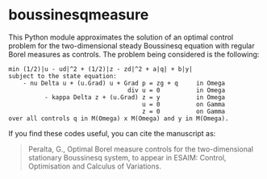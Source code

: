 # boussinesqmeasure

This Python module approximates the solution of an optimal control problem
for the two-dimensional steady Boussinesq equation with regular Borel
measures as controls. The problem being considered is the following:

    min (1/2)|u - ud|^2 + (1/2)|z - zd|^2 + a|q| + b|y|
    subject to the state equation:
        - nu Delta u + (u.Grad) u + Grad p = zg + q     in Omega
                                     div u = 0          in Omega
              - kappa Delta z + (u.Grad) z = y          in Omega
                                         u = 0          on Gamma
                                         z = 0          on Gamma
    over all controls q in M(Omega) x M(Omega) and y in M(Omega).

If you find these codes useful, you can cite the manuscript as:
> Peralta, G., Optimal Borel measure controls for the two-dimensional
  stationary Boussinesq system, to appear in ESAIM: Control, Optimisation 
  and Calculus of Variations.
